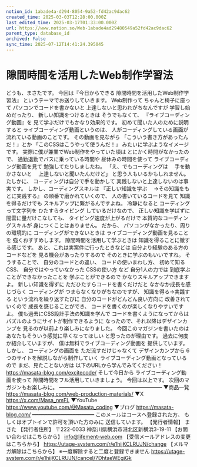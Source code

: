 ```yaml
---
notion_id: 1abade4a-d294-8054-9a52-fd42ac9dac62
created_time: 2025-03-03T12:28:00.000Z
last_edited_time: 2025-03-17T01:33:00.000Z
url: https://www.notion.so/Web-1abade4ad29480549a52fd42ac9dac62
parent_type: database_id
archived: False
sync_time: 2025-07-12T14:41:24.395045
---
```


# 隙間時間を活用したWeb制作学習法

どうも、まさたです。
今回は『今日からできる
隙間時間を活用したWeb制作学習法』
というテーマでお送りしていきます。
Web制作って
ちゃんと椅子に座って
パソコンでコードを書かないと
上達しないと思われがちなんですが
学習し始めだったり、
新しい知識をつけるときは
そうでもなくて、
『ライブコーディング動画』を
見て学ぶだけでもかなり効果的です。
初めて聞いた人のために説明すると
ライブコーディング動画というのは、
人がコーディングしている画面が
流れている動画のことです。
その動画を見ながら
「こういう書き方があったんだ！」とか
「このCSSはこうやって使うんだ！」
みたいに学ぶようなイメージです。
実際に僕が兼業でWeb制作をやっていた頃は
とにかく時間がなかったので、
通勤退勤でバスに乗っている時間や
昼休みの時間を使って
ライブコーディング動画を見て
勉強してたりしましたね。
「え、でもコーディングは
　手を動かさないと
　上達しないと聞いたんだけど」
と思う人もいるかもしれません。
たしかに、
コーディングは自分で手を動かして
実践しないと上達しないのは事実です。
しかし、コーディングスキルは
『正しい知識を学ぶ
　→その知識をもとに実践する』
の順番で磨かれていくので、
人の書いているコードを見て
知識を得るだけでも
スキルアップに繋がるんですよね。
冷静になると
コーディングって文字列を
ひたすらタイピング
しているだけなので、
正しい知識を学ばずに
闇雲に量だけこなしても、
タイピング速度が上がるだけで
本質的なコーディングスキルが
身につくことはありません。
だから、
パソコンがなかったり、周りの環境的に
コーディングができないときは
ライブコーディング動画を見ることを
強くおすすめします。
隙間時間を活用して学ぶときは
知識を得ることに徹する感じです。
あと、これは実案件に行ったときなどは
自分より経験のある方のコードなどを
見る機会があったりするので
そのときに学ぶのもいいですね。
そうすることで、
自分のコードとの違い、
コードの使いまわし方、
初めて知るCSS、
自分ではやっていなかった
CSSの使い方
など
自分1人の力では
到底学ぶことができなかったことを
学ぶことができるので
かなりスキルアップできますよ。
新しい知識を得ずに
ただひたすらコードを書くだけだと
なかなか成長を感じづらく
コーディングが
つまらなくなりがちなのですが、
知識を得る→実践する
という流れを繰り返すたびに
自分のコードがどんどん良い方向に
改善されていくので
成長を感じることができ、
コードを書くのが楽しくなりやすいですよ。
僕も過去にCSS設計手法の知識を学んで
コードを書くようになってからは
パズルのようにサイトが制作できるように
なったので、それ以降はデザインカンプを
見るのが以前より楽しみになりました。
今回このマガジンを書いたのは
あなたもそういう感覚に早くなってほしい
と思ったのが理由です。
過去に何度か紹介していますが、
僕は無料でライブコーディング動画を
提供しています。
しかし、
コーディングの画面を
ただ流すだけじゃなくて
デザインカンプから
6つのサイトを解説しながら制作していく
ライブコーディング動画となっているので
まだ、見たことない方は
以下のURLから学んでみてください！
https://masata-blog.com/excitecode/
そして今日から
ライブコーディング動画を使って
隙間時間をフル活用していきましょう。
今回は以上です。
次回のマガジンもお楽しみに。
━━━━━━━━━━━━━━━━━━━━
▼商品一覧
https://masata-blog.com/web-production-materials/
▼X
https://x.com/Masa_nmFL
▼YouTube
https://www.youtube.com/@Masata_coding
▼ブログ
https://masata-blog.com/
━━━━━━━━━━━━━━━━━━━━
このメールはコースへ登録された方、
もしくはオプトインで許可を頂いた方のみに
送信しています。
【発行者情報】
まさた
【発行者住所】
〒222-0033
神奈川県横浜市港北区新横浜3-19-11
【お問い合わせはこちらから】
info@lifement-web.com
【受信メールアドレスの変更はこちらから】
https://utage-system.com/r/e1hijKCLRUJN/change
【メルマガ解除はこちらから】
※一度解除すると二度と登録できません
https://utage-system.com/r/e1hijKCLRUJN/cancel/7DhtaeWEgjGk